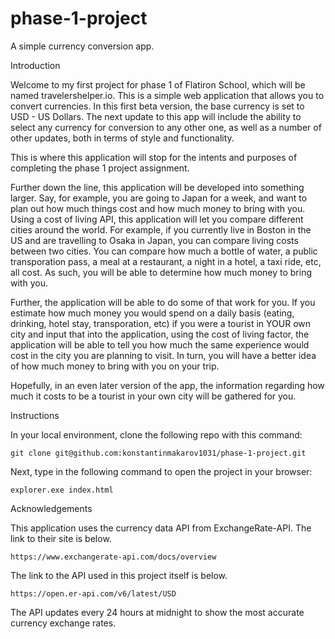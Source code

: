 # phase-1-project
A simple currency conversion app. 


Introduction 


Welcome to my first project for phase 1 of Flatiron School, which will be named travelershelper.io. This is a simple web application that allows you to convert currencies. In this first beta version, the base currency is set to USD - US Dollars. The next update to this app will include the ability to select any currency for conversion to any other one, as well as a number of other updates, both in terms of style and functionality. 

This is where this application will stop for the intents and purposes of completing the phase 1 project assignment. 

Further down the line, this application will be developed into something larger. Say, for example, you are going to Japan for a week, and want to plan out how much things cost and how much money to bring with you. Using a cost of living API, this application will let you compare different cities around the world. For example, if you currently live in Boston in the US and are travelling to Osaka in Japan, you can compare living costs between two cities. You can compare how much a bottle of water, a public transporation pass, a meal at a restaurant, a night in a hotel, a taxi ride, etc, all cost. As such, you will be able to determine how much money to bring with you. 

Further, the application will be able to do some of that work for you. If you estimate how much money you would spend on a daily basis (eating, drinking, hotel stay, transporation, etc) if you were a tourist in YOUR own city and input that into the application, using the cost of living factor, the application will be able to tell you how much the same experience would cost in the city you are planning to visit. In turn, you will have a better idea of how much money to bring with you on your trip. 

Hopefully, in an even later version of the app, the information regarding how much it costs to be a tourist in your own city will be gathered for you. 





Instructions 


In your local environment, clone the following repo with this command: 

	git clone git@github.com:konstantinmakarov1031/phase-1-project.git

Next, type in the following command to open the project in your browser: 

	explorer.exe index.html 





Acknowledgements 


This application uses the currency data API from ExchangeRate-API. The link to their site is below. 

	https://www.exchangerate-api.com/docs/overview

The link to the API used in this project itself is below. 

	https://open.er-api.com/v6/latest/USD

The API updates every 24 hours at midnight to show the most accurate currency exchange rates. 